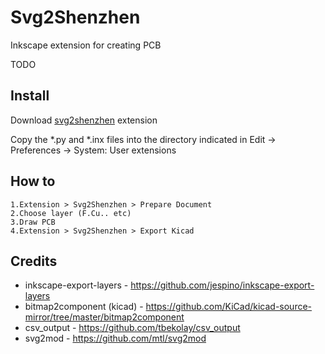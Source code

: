 # Svg2Shenzhen
Inkscape extension for creating PCB

TODO

## Install

Download [svg2shenzhen](https://github.com/badgeek/svg2shenzhen-next/releases/download/0.2/svg2shenzhen-extension.zip) extension

Copy the *.py and *.inx files into the directory indicated in Edit -> Preferences -> System: User extensions

## How to

    1.Extension > Svg2Shenzhen > Prepare Document
    2.Choose layer (F.Cu.. etc)
    3.Draw PCB 
    4.Extension > Svg2Shenzhen > Export Kicad

## Credits
* inkscape-export-layers - https://github.com/jespino/inkscape-export-layers
* bitmap2component (kicad) - https://github.com/KiCad/kicad-source-mirror/tree/master/bitmap2component
* csv_output - https://github.com/tbekolay/csv_output
* svg2mod - https://github.com/mtl/svg2mod